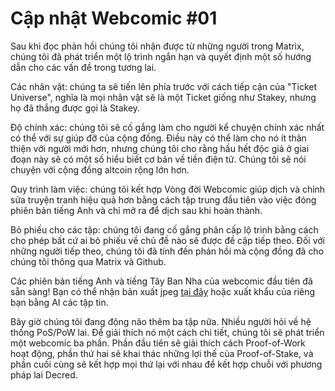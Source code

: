 # Cập nhật Webcomic #01

Sau khi đọc phản hồi chúng tôi nhận được từ những người trong Matrix, chúng tôi đã phát triển một lộ trình ngắn hạn và quyết định một số hướng dẫn cho các vấn đề trong tương lai.

Các nhân vật: chúng ta sẽ tiến lên phía trước với cách tiếp cận của "Ticket Universe", nghĩa là mọi nhân vật sẽ là một Ticket giống như Stakey, nhưng họ đã thắng được gọi là Stakey.

Độ chính xác: chúng tôi sẽ cố gắng làm cho người kể chuyện chính xác nhất có thể với sự giúp đỡ của cộng đồng. Điều này có thể làm cho nó ít thân thiện với người mới hơn, nhưng chúng tôi cho rằng hầu hết độc giả ở giai đoạn này sẽ có một số hiểu biết cơ bản về tiền điện tử. Chúng tôi sẽ nói chuyện với cộng đồng altcoin rộng lớn hơn.

Quy trình làm việc: chúng tôi kết hợp Vòng đời Webcomic giúp dịch và chỉnh sửa truyện tranh hiệu quả hơn bằng cách tập trung đầu tiên vào việc đóng phiên bản tiếng Anh và chỉ mở ra để dịch sau khi hoàn thành.

Bỏ phiếu cho các tập: chúng tôi đang cố gắng phân cấp lộ trình bằng cách cho phép bất cứ ai bỏ phiếu về chủ đề nào sẽ được đề cập tiếp theo. Đối với những người tiếp theo, chúng tôi đã tính đến phản hồi mà cộng đồng đã cho chúng tôi thông qua Matrix và Github.

Các phiên bản tiếng Anh và tiếng Tây Ban Nha của webcomic đầu tiên đã sẵn sàng! Bạn có thể nhận bản xuất jpeg [tại đây](https://github.com/pLabarta/dcrwebcomic/tree/master/01%20-%20The%20way%20of%20the%20Contractor/Images) hoặc xuất khẩu của riêng bạn bằng AI các tập tin.

Bây giờ chúng tôi đang động não thêm ba tập nữa. Nhiều người hỏi về hệ thống PoS/PoW lai. Để giải thích nó một cách chi tiết, chúng tôi sẽ phát triển một webcomic ba phần. Phần đầu tiên sẽ giải thích cách Proof-of-Work hoạt động, phần thứ hai sẽ khai thác những lợi thế của Proof-of-Stake, và phần cuối cùng sẽ kết hợp mọi thứ lại với nhau để kết hợp chuỗi với phương pháp lai Decred.
